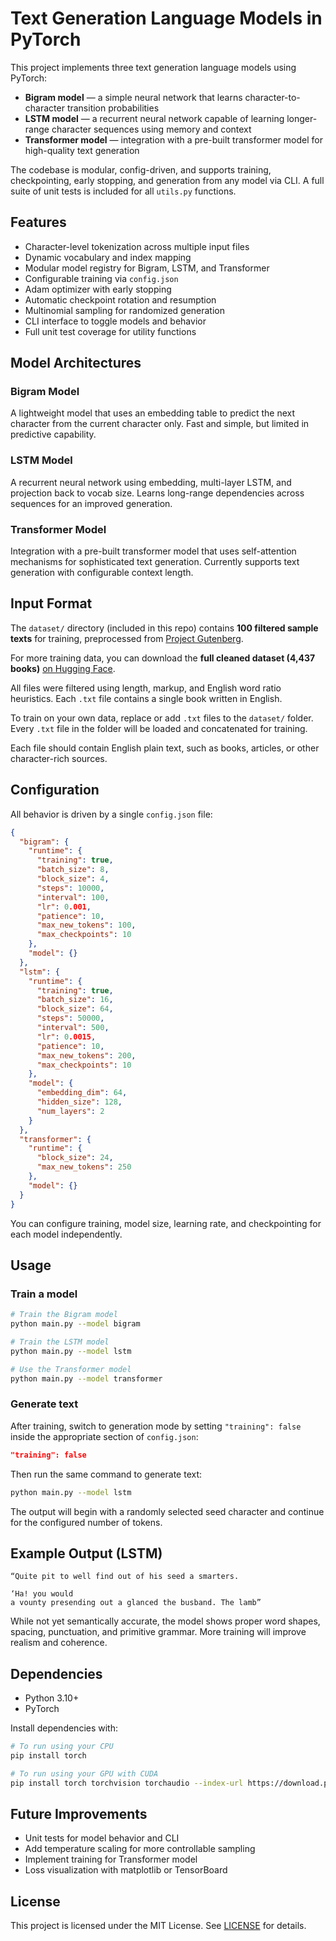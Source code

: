 # Text Generation Language Models in PyTorch

This project implements three text generation language models using PyTorch:

- **Bigram model** — a simple neural network that learns character-to-character transition probabilities
- **LSTM model** — a recurrent neural network capable of learning longer-range character sequences using memory and context
- **Transformer model** — integration with a pre-built transformer model for high-quality text generation

The codebase is modular, config-driven, and supports training, checkpointing, early stopping, and generation from any model via CLI. A full suite of unit tests is included for all `utils.py` functions.

## Features

- Character-level tokenization across multiple input files
- Dynamic vocabulary and index mapping
- Modular model registry for Bigram, LSTM, and Transformer
- Configurable training via `config.json`
- Adam optimizer with early stopping
- Automatic checkpoint rotation and resumption
- Multinomial sampling for randomized generation
- CLI interface to toggle models and behavior
- Full unit test coverage for utility functions

## Model Architectures

### Bigram Model

A lightweight model that uses an embedding table to predict the next character from the current character only. Fast and simple, but limited in predictive capability.

### LSTM Model

A recurrent neural network using embedding, multi-layer LSTM, and projection back to vocab size. Learns long-range dependencies across sequences for an improved generation.

### Transformer Model

Integration with a pre-built transformer model that uses self-attention mechanisms for sophisticated text generation. Currently supports text generation with configurable context length.

## Input Format

The `dataset/` directory (included in this repo) contains **100 filtered sample texts** for training, preprocessed from [Project Gutenberg](https://www.gutenberg.org).

For more training data, you can download the **full cleaned dataset (4,437 books)** [on Hugging Face](https://huggingface.co/datasets/Yosna/Project-Gutenberg-Training-Data).

All files were filtered using length, markup, and English word ratio heuristics. Each `.txt` file contains a single book written in English.

To train on your own data, replace or add `.txt` files to the `dataset/` folder. Every `.txt` file in the folder will be loaded and concatenated for training.

Each file should contain English plain text, such as books, articles, or other character-rich sources.

## Configuration

All behavior is driven by a single `config.json` file:

```json
{
  "bigram": {
    "runtime": {
      "training": true,
      "batch_size": 8,
      "block_size": 4,
      "steps": 10000,
      "interval": 100,
      "lr": 0.001,
      "patience": 10,
      "max_new_tokens": 100,
      "max_checkpoints": 10
    },
    "model": {}
  },
  "lstm": {
    "runtime": {
      "training": true,
      "batch_size": 16,
      "block_size": 64,
      "steps": 50000,
      "interval": 500,
      "lr": 0.0015,
      "patience": 10,
      "max_new_tokens": 200,
      "max_checkpoints": 10
    },
    "model": {
      "embedding_dim": 64,
      "hidden_size": 128,
      "num_layers": 2
    }
  },
  "transformer": {
    "runtime": {
      "block_size": 24,
      "max_new_tokens": 250
    },
    "model": {}
  }
}
```

You can configure training, model size, learning rate, and checkpointing for each model independently.

## Usage

### Train a model

```bash
# Train the Bigram model
python main.py --model bigram

# Train the LSTM model
python main.py --model lstm

# Use the Transformer model
python main.py --model transformer
```

### Generate text

After training, switch to generation mode by setting `"training": false` inside the appropriate section of `config.json`:

```json
"training": false
```

Then run the same command to generate text:

```bash
python main.py --model lstm
```

The output will begin with a randomly selected seed character and continue for the configured number of tokens.

## Example Output (LSTM)

```
“Quite pit to well find out of his seed a smarters.

‘Ha! you would
a vounty presending out a glanced the busband. The lamb”
```

While not yet semantically accurate, the model shows proper word shapes, spacing, punctuation, and primitive grammar. More training will improve realism and coherence.

## Dependencies

- Python 3.10+
- PyTorch

Install dependencies with:

```bash
# To run using your CPU
pip install torch

# To run using your GPU with CUDA
pip install torch torchvision torchaudio --index-url https://download.pytorch.org/whl/cu118
```

## Future Improvements

- Unit tests for model behavior and CLI
- Add temperature scaling for more controllable sampling
- Implement training for Transformer model
- Loss visualization with matplotlib or TensorBoard

## License

This project is licensed under the MIT License. See [LICENSE](https://github.com/Yosna/Multi-Model-AI-Text-Generator/blob/main/LICENSE) for details.
